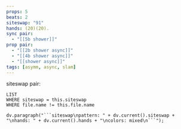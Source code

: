 ```yaml
---
props: 5
beats: 2
siteswap: "91"
hands: (20)(20).
sync pair:
  - "[[5b shower]]"
prop pair:
  - "[[2b shower async]]"
  - "[[4b shower async]]"
  - "[[shower async]]"
tags: [asymm, async, slam]
---
```

siteswap pair:
```dataview
LIST
WHERE siteswap = this.siteswap
WHERE file.name != this.file.name
```
```dataviewjs
dv.paragraph("```siteswap\npattern: " + dv.current().siteswap + "\nhands: " + dv.current().hands + "\ncolors: mixed\n```");
```
